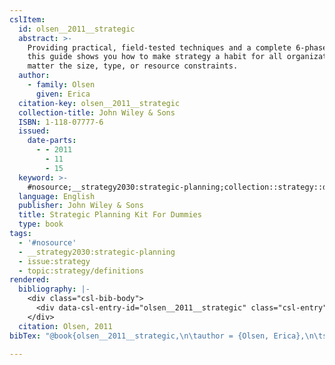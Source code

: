 ```yaml
---
cslItem:
  id: olsen__2011__strategic
  abstract: >-
    Providing practical, field-tested techniques and a complete 6-phase plan,
    this guide shows you how to make strategy a habit for all organizations, no
    matter the size, type, or resource constraints.
  author:
    - family: Olsen
      given: Erica
  citation-key: olsen__2011__strategic
  collection-title: John Wiley & Sons
  ISBN: 1-118-07777-6
  issued:
    date-parts:
      - - 2011
        - 11
        - 15
  keyword: >-
    #nosource;__strategy2030:strategic-planning;collection::strategy::definitions
  language: English
  publisher: John Wiley & Sons
  title: Strategic Planning Kit For Dummies
  type: book
tags:
  - '#nosource'
  - __strategy2030:strategic-planning
  - issue:strategy
  - topic:strategy/definitions
rendered:
  bibliography: |-
    <div class="csl-bib-body">
      <div data-csl-entry-id="olsen__2011__strategic" class="csl-entry">Olsen, E. 2011 <i>Strategic Planning Kit For Dummies</i>. John Wiley &#38; Sons (John Wiley &#38; Sons).</div>
    </div>
  citation: Olsen, 2011
bibTex: "@book{olsen__2011__strategic,\n\tauthor = {Olsen, Erica},\n\tseries = {John {Wiley} & {Sons}},\n\tyear = {2011},\n\tmonth = {nov 15},\n\tpublisher = {John Wiley & Sons},\n\ttitle = {Strategic {Planning} {Kit} {For} {Dummies}},\n}\n\n"

---
```

